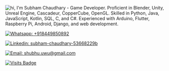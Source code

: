 ![hi, I'm Subham Chaudhary - Game Developer. Proficient in Blender, Unity, Unreal Engine, Cascadeur, CopperCube, OpenGL. Skilled in Python, Java, JavaScript, Kotlin, SQL, C, and C#. Experienced with Arduino, Flutter, Raspberry Pi, Android, Django, and web development.](https://imgur.com/uhNBZLf.gif)


[![Whatsapp: +918449850892](https://img.shields.io/badge/Hit_Me_On-Whatsapp-25D366?style=for-the-badge&logo=whatsapp&labelColor=black&link=https%3A%2F%2Fwa.link%2F18tf6f)](https://wa.link/18tf6f)


[![Linkedin: subham-chaudhary-53668229b](https://img.shields.io/badge/Connect_On-Linkedin-0A66C2?style=for-the-badge&logo=linkedin&labelColor=black&link=https%3A%2F%2Fwww.linkedin.com%2Fin%2Fsubham-chaudhary-53668229b%2F)](https://www.linkedin.com/in/subham-chaudhary-53668229b/)


[![Email: shubhu.uwu@gmail.com](https://img.shields.io/badge/Mail_me-gmail-EA4335?&style=for-the-badge&logo=gmail&labelColor=black&link=mailto%3Ashubhu.uwu%40gmail.com)](mailto:shubhu.uwu@gmail.com)


[![Visits Badge](https://badges.pufler.dev/visits/Subham-chaudhary/Subham-chaudhary?style=for-the-badge&logo=awesomelists&labelColor=black&logoColor=white&link=https%3A%2F%2Fgithub.com%2FSubham-chaudhary%2FSubham-chaudhary)](https://github.com/Subham-chaudhary/Subham-chaudhary)
